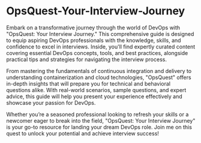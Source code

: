 # OpsQuest-Your-Interview-Journey
Embark on a transformative journey through the world of DevOps with "OpsQuest: Your Interview Journey." This comprehensive guide is designed to equip aspiring DevOps professionals with the knowledge, skills, and confidence to excel in interviews. Inside, you'll find expertly curated content covering essential DevOps concepts, tools, and best practices, alongside practical tips and strategies for navigating the interview process.

From mastering the fundamentals of continuous integration and delivery to understanding containerization and cloud technologies, "OpsQuest" offers in-depth insights that will prepare you for technical and behavioral questions alike. With real-world scenarios, sample questions, and expert advice, this guide will help you present your experience effectively and showcase your passion for DevOps.

Whether you’re a seasoned professional looking to refresh your skills or a newcomer eager to break into the field, "OpsQuest: Your Interview Journey" is your go-to resource for landing your dream DevOps role. Join me on this quest to unlock your potential and achieve interview success!
